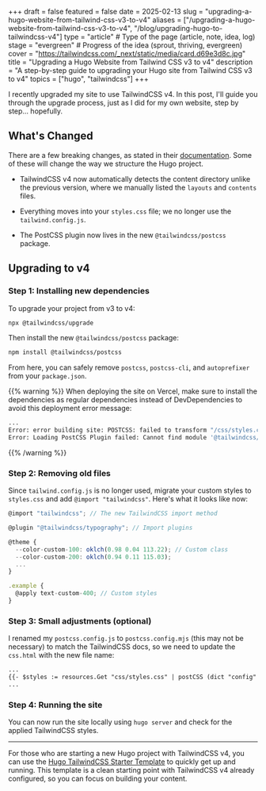 +++
draft = false
featured = false
date = 2025-02-13
slug = "upgrading-a-hugo-website-from-tailwind-css-v3-to-v4"
aliases = ["/upgrading-a-hugo-website-from-tailwind-css-v3-to-v4", "/blog/upgrading-hugo-to-tailwindcss-v4"]
type = "article" # Type of the page (article, note, idea, log)
stage = "evergreen" # Progress of the idea (sprout, thriving, evergreen)
cover = "https://tailwindcss.com/_next/static/media/card.d69e3d8c.jpg"
title = "Upgrading a Hugo Website from Tailwind CSS v3 to v4"
description = "A step-by-step guide to upgrading your Hugo site from Tailwind CSS v3 to v4"
topics = ["hugo", "tailwindcss"]
+++

I recently upgraded my site to use TailwindCSS v4. In this post, I'll guide you through the upgrade process, just as I did for my own website, step by step… hopefully.

## What's Changed

There are a few breaking changes, as stated in their [documentation]. Some of these will change the way we structure the Hugo project.

- TailwindCSS v4 now automatically detects the content directory unlike the previous version, where we manually listed the `layouts` and `contents` files.

- Everything moves into your `styles.css` file; we no longer use the `tailwind.config.js`.

- The PostCSS plugin now lives in the new `@tailwindcss/postcss` package.

[documentation]: https://tailwindcss.com/docs/upgrade-guide

## Upgrading to v4

### Step 1: Installing new dependencies

To upgrade your project from v3 to v4:

```bash
npx @tailwindcss/upgrade
```

Then install the new `@tailwindcss/postcss` package:

```bash
npm install @tailwindcss/postcss
```

From here, you can safely remove `postcss`, `postcss-cli`, and `autoprefixer` from your `package.json`.

{{% warning %}}
When deploying the site on Vercel, make sure to install the dependencies as regular dependencies instead of DevDependencies to avoid this deployment error message:

```bash
...
Error: error building site: POSTCSS: failed to transform "/css/styles.css" (text/css):
Error: Loading PostCSS Plugin failed: Cannot find module '@tailwindcss/oxide-linux-x64-gnu'
```

{{% /warning %}}

### Step 2: Removing old files

Since `tailwind.config.js` is no longer used, migrate your custom styles to `styles.css` and add `@import "tailwindcss"`. Here's what it looks like now:

```js
@import "tailwindcss"; // The new TailwindCSS import method

@plugin "@tailwindcss/typography"; // Import plugins

@theme {
  --color-custom-100: oklch(0.98 0.04 113.22); // Custom class
  --color-custom-200: oklch(0.94 0.11 115.03);
  ...
}

.example {
  @apply text-custom-400; // Custom styles
}
```

### Step 3: Small adjustments (optional)

I renamed my `postcss.config.js` to `postcss.config.mjs` (this may not be necessary) to match the TailwindCSS docs, so we need to update the `css.html` with the new file name:

```html
...
{{- $styles := resources.Get "css/styles.css" | postCSS (dict "config" "./assets/css/postcss.config.mjs") -}}
...
```

### Step 4: Running the site

You can now run the site locally using `hugo server` and check for the applied TailwindCSS styles.

---

For those who are starting a new Hugo project with TailwindCSS v4, you can use the [Hugo TailwindCSS Starter Template] to quickly get up and running. This template is a clean starting point with TailwindCSS v4 already configured, so you can focus on building your content.

[Hugo TailwindCSS Starter Template]: https://github.com/odhyp/hugo-tailwindcss-starter
